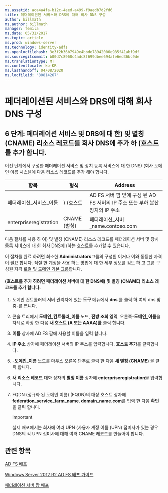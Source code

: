 ```yaml
---
ms.assetid: aca4a4fa-b12c-4eed-a499-f9aedb7d2fd6
title: 페더레이션된 서비스와 DRS에 대해 회사 DNS 구성
author: billmath
ms.author: billmath
manager: femila
ms.date: 05/31/2017
ms.topic: article
ms.prod: windows-server
ms.technology: identity-adfs
ms.openlocfilehash: 3e3f2b36b7949e4bbde78942006e985f41abf9df
ms.sourcegitcommit: b00d7c8968c4adc8f699dbee694afe6ed36bc9de
ms.translationtype: MT
ms.contentlocale: ko-KR
ms.lasthandoff: 04/08/2020
ms.locfileid: "80814267"
---
```

# <a name="configure-corporate-dns-for-the-federation-service-and-drs"></a>페더레이션된 서비스와 DRS에 대해 회사 DNS 구성
  
## <a name="step-6-add-a-host-a-and-alias-cname-resource-record-to-corporate-dns-for-the-federation-service-and-drs"></a>6 단계: 페더레이션 서비스 및 DRS에 대 한\) 및 별칭 \(CNAME\) 리소스 레코드를 회사 DNS에 추가 하 \(호스트를 추가 합니다.  
이전 단계에서 구성한 페더레이션 서비스 및 장치 등록 서비스에 대 한 DNS\) \(회사 도메인 이름 시스템에 다음 리소스 레코드를 추가 해야 합니다.  
  
|항목|형식|Address|  
|---------|--------|-----------|  
|페더레이션\_서비스\_이름|\) \(호스트|AD FS 서버 팜 앞에 구성 된 AD FS 서버의 IP 주소 또는 부하 분산 장치의 IP 주소|  
|enterpriseregistration|CNAME \(별칭\)|페더레이션\_서버\_name.contoso.com|  
  
다음 절차를 사용 하 여\) 및 별칭 \(CNAME\) 리소스 레코드를 페더레이션 서버 및 장치 등록 서비스에 대 한 회사 DNS에 \(하는 호스트를 추가할 수 있습니다.  
  
이 절차를 완료 하려면 최소한 **Administrators**그룹의 구성원 이거나 이와 동등한 자격이 필요 합니다.  적절 한 계정을 사용 하는 방법에 대 한 세부 정보를 검토 하 고 그룹 구성원 자격 [로컬 및 도메인 기본 그룹](https://go.microsoft.com/fwlink/?LinkId=83477)합니다.   
  
#### <a name="to-add-a-host-a-and-alias-cname-resource-records-to-dns-for-your-federation-server"></a>\(호스트를 추가 하려면 페더레이션 서버에 대 한 DNS에\) 및 별칭 \(CNAME\) 리소스 레코드를 추가 합니다.  
  
1.  도메인 컨트롤러의 서버 관리자에 있는 **도구** 메뉴에서 **dns** 를 클릭 하 여의 dns 맞춤\-를 엽니다.  
  
2.  콘솔 트리에서 **도메인\_컨트롤러\_이름** 노드, **전방 조회 영역**, 오른쪽\-**도메인\_이름**을 차례로 확장 한 다음 **새 호스트 \(A 또는 AAAA\)를** 클릭 합니다.  
  
3.  **이름** 상자에 AD FS 팜에 사용할 이름을 입력 합니다.  
  
4.  **IP 주소** 상자에 페더레이션 서버의 IP 주소를 입력합니다. **호스트 추가**를 클릭합니다.  
  
5.  \-**도메인\_이름** 노드를 마우스 오른쪽 단추로 클릭 한 다음 **새 별칭 \(CNAME\)** 을 클릭 합니다.  
  
6.  **새 리소스 레코드** 대화 상자의 **별칭 이름** 상자에 **enterpriseregistration**을 입력합니다.  
  
7.  FQDN (정규화 된 도메인 이름) \(FQDN\)의 대상 호스트 상자에 **federation\_service\_farm\_name. domain\_name.com**를 입력 한 다음 **확인**을 클릭 합니다.  
  
    > [!IMPORTANT]  
    > 실제 배포에서는 회사에 여러 UPN (사용자 계정 이름 \(UPN\) 접미사가 있는 경우 DNS의 각 UPN 접미사에 대해 여러 CNAME 레코드를 만들어야 합니다.  
  
## <a name="see-also"></a>관련 항목 

[AD FS 배포](../../ad-fs/AD-FS-Deployment.md)  

[Windows Server 2012 R2 AD FS 배포 가이드](../../ad-fs/deployment/Windows-Server-2012-R2-AD-FS-Deployment-Guide.md)  
 
[페더레이션 서버 팜 배포](../../ad-fs/deployment/Deploying-a-Federation-Server-Farm.md)  
  

